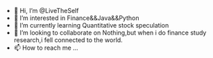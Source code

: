 - 👋 Hi, I’m @LiveTheSelf
- 👀 I’m interested in Finance&&Java&&Python
- 🌱 I’m currently learning Quantitative stock speculation
- 💞️ I’m looking to collaborate on Nothing,but when i do finance study research,i fell connected to the world.
- 📫 How to reach me ...

<!---
LiveTheSelf/LiveTheSelf is a ✨ special ✨ repository because its `README.md` (this file) appears on your GitHub profile.
You can click the Preview link to take a look at your changes.
--->
